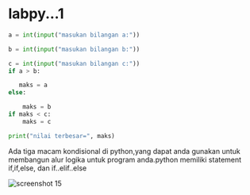 # labpy...1
```python
a = int(input("masukan bilangan a:"))

b = int(input("masukan bilangan b:"))

c = int(input("masukan bilangan c:"))
if a > b:

   maks = a
else:

    maks = b
if maks < c:
    maks = c

print("nilai terbesar=", maks)
```
Ada tiga macam kondisional di python,yang dapat anda gunakan untuk membangun alur logika untuk program anda.python memiliki statement if,if,else, dan if..elif..else

![screenshot 15](https://user-images.githubusercontent.com/46513142/52683154-8e341300-2f74-11e9-9ed1-f37c1c76fe49.png)


